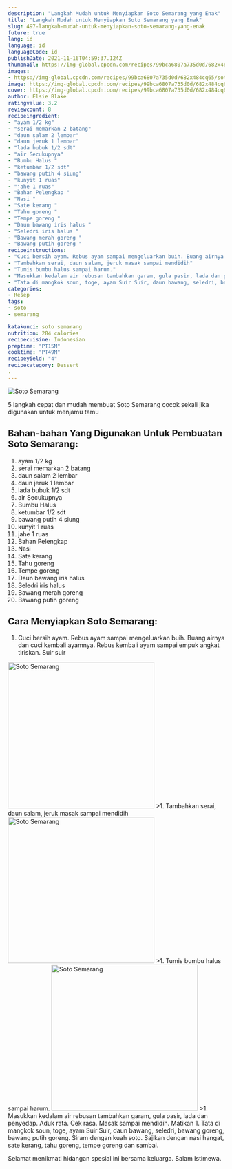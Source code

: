 ```yaml
---
description: "Langkah Mudah untuk Menyiapkan Soto Semarang yang Enak"
title: "Langkah Mudah untuk Menyiapkan Soto Semarang yang Enak"
slug: 497-langkah-mudah-untuk-menyiapkan-soto-semarang-yang-enak
future: true
lang: id
language: id
languageCode: id
publishDate: 2021-11-16T04:59:37.124Z 
thumbnail: https://img-global.cpcdn.com/recipes/99bca6807a735d0d/682x484cq65/soto-semarang-foto-resep-utama.png
images:
- https://img-global.cpcdn.com/recipes/99bca6807a735d0d/682x484cq65/soto-semarang-foto-resep-utama.png
image: https://img-global.cpcdn.com/recipes/99bca6807a735d0d/682x484cq65/soto-semarang-foto-resep-utama.png
cover: https://img-global.cpcdn.com/recipes/99bca6807a735d0d/682x484cq65/soto-semarang-foto-resep-utama.png
author: Elsie Blake
ratingvalue: 3.2
reviewcount: 8
recipeingredient:
- "ayam 1/2 kg"
- "serai memarkan 2 batang"
- "daun salam 2 lembar"
- "daun jeruk 1 lembar"
- "lada bubuk 1/2 sdt"
- "air Secukupnya"
- "Bumbu Halus "
- "ketumbar 1/2 sdt"
- "bawang putih 4 siung"
- "kunyit 1 ruas"
- "jahe 1 ruas"
- "Bahan Pelengkap "
- "Nasi "
- "Sate kerang "
- "Tahu goreng "
- "Tempe goreng "
- "Daun bawang iris halus "
- "Seledri iris halus "
- "Bawang merah goreng "
- "Bawang putih goreng "
recipeinstructions:
- "Cuci bersih ayam. Rebus ayam sampai mengeluarkan buih. Buang airnya dan cuci kembali ayamnya. Rebus kembali ayam sampai empuk angkat tiriskan. Suir suir"
- "Tambahkan serai, daun salam, jeruk masak sampai mendidih"
- "Tumis bumbu halus sampai harum."
- "Masukkan kedalam air rebusan tambahkan garam, gula pasir, lada dan penyedap. Aduk rata. Cek rasa. Masak sampai mendidih. Matikan"
- "Tata di mangkok soun, toge, ayam Suir Suir, daun bawang, seledri, bawang goreng, bawang putih goreng. Siram dengan kuah soto. Sajikan dengan nasi hangat, sate kerang, tahu goreng, tempe goreng dan sambal."
categories:
- Resep
tags:
- soto
- semarang

katakunci: soto semarang 
nutrition: 284 calories
recipecuisine: Indonesian
preptime: "PT15M"
cooktime: "PT49M"
recipeyield: "4"
recipecategory: Dessert
. 
---
```



![Soto Semarang](https://img-global.cpcdn.com/recipes/99bca6807a735d0d/682x484cq65/soto-semarang-foto-resep-utama.png)

5 langkah cepat dan mudah membuat  Soto Semarang cocok sekali jika digunakan untuk menjamu tamu

<!--inarticleads1-->

## Bahan-bahan Yang Digunakan Untuk Pembuatan Soto Semarang:

1. ayam 1/2 kg
1. serai memarkan 2 batang
1. daun salam 2 lembar
1. daun jeruk 1 lembar
1. lada bubuk 1/2 sdt
1. air Secukupnya
1. Bumbu Halus 
1. ketumbar 1/2 sdt
1. bawang putih 4 siung
1. kunyit 1 ruas
1. jahe 1 ruas
1. Bahan Pelengkap 
1. Nasi 
1. Sate kerang 
1. Tahu goreng 
1. Tempe goreng 
1. Daun bawang iris halus 
1. Seledri iris halus 
1. Bawang merah goreng 
1. Bawang putih goreng 



<!--inarticleads2-->

## Cara Menyiapkan Soto Semarang:

1. Cuci bersih ayam. Rebus ayam sampai mengeluarkan buih. Buang airnya dan cuci kembali ayamnya. Rebus kembali ayam sampai empuk angkat tiriskan. Suir suir
<img class="lazyload" data-src="https://img-global.cpcdn.com/steps/2ec54623f4f2fcfb/160x128cq70/soto-semarang-langkah-memasak-1-foto.png" alt="Soto Semarang" width="340" height="340">
>1. Tambahkan serai, daun salam, jeruk masak sampai mendidih
<img class="lazyload" data-src="https://img-global.cpcdn.com/steps/32884d01457f6cc0/160x128cq70/soto-semarang-langkah-memasak-2-foto.png" alt="Soto Semarang" width="340" height="340">
>1. Tumis bumbu halus sampai harum.
<img class="lazyload" data-src="https://img-global.cpcdn.com/steps/9d913616dfe5b678/160x128cq70/soto-semarang-langkah-memasak-3-foto.png" alt="Soto Semarang" width="340" height="340">
>1. Masukkan kedalam air rebusan tambahkan garam, gula pasir, lada dan penyedap. Aduk rata. Cek rasa. Masak sampai mendidih. Matikan
1. Tata di mangkok soun, toge, ayam Suir Suir, daun bawang, seledri, bawang goreng, bawang putih goreng. Siram dengan kuah soto. Sajikan dengan nasi hangat, sate kerang, tahu goreng, tempe goreng dan sambal.




Selamat menikmati hidangan spesial ini bersama keluarga. Salam Istimewa.
